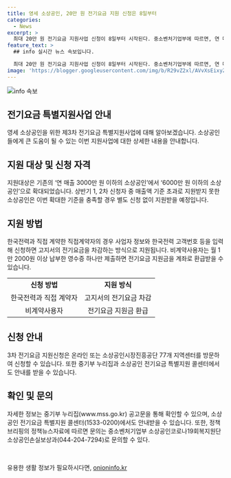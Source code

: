```yaml
---
title: 영세 소상공인, 20만 원 전기요금 지원 신청은 8일부터
categories:
  - News
excerpt: >
  최대 20만 원 전기요금 지원사업 신청이 8일부터 시작된다. 중소벤처기업부에 따르면, 연 매출 6000만 원 이하의 영세 소상공인을 대상으로 하며, 신청자 중 매출액 기준 초과로 지원받지 못한 소상공인도 이번 확대 대상이다. 지원금은 사업자 정보 및 전기 요금 고지서와 함께 신청하며, 비계약 사용자는 납부 영수증 하나만 제출하면 된다. 온라인 또는 방문 신청이 가능하며, 자세한 정보는 중기부 홈페이지와 콜센터에서 확인 가능하다.
feature_text: >
  ## info 실시간 뉴스 속보입니다.

  최대 20만 원 전기요금 지원사업 신청이 8일부터 시작된다. 중소벤처기업부에 따르면, 연 매출 6000만 원 이하의 영세 소상공인을 대상으로 하며, 신청자 중 매출액 기준 초과로 지원받지 못한 소상공인도 이번 확대 대상이다. 지원금은 사업자 정보 및 전기 요금 고지서와 함께 신청하며, 비계약 사용자는 납부 영수증 하나만 제출하면 된다. 온라인 또는 방문 신청이 가능하며, 자세한 정보는 중기부 홈페이지와 콜센터에서 확인 가능하다.
image: 'https://blogger.googleusercontent.com/img/b/R29vZ2xl/AVvXsEixyZcFfHzMRdzZMjFBmAUKJYCLCGyLL1o632UiGVXcaFdKo_bkvkuCioo0uUKlGfBVcT3P84aROyZIXSBEx3Aw5nCQ3pTgDom1WDC4m8eifvWiAmWEEVb4x6G_l8C0QH225ldMjyaFvpxGEBGNO37VmDTDMHGhJPq73UglMfDca1-0aw/s1600/blogspot.png'
---
```


<p><img src="https://blogger.googleusercontent.com/img/b/R29vZ2xl/AVvXsEixyZcFfHzMRdzZMjFBmAUKJYCLCGyLL1o632UiGVXcaFdKo_bkvkuCioo0uUKlGfBVcT3P84aROyZIXSBEx3Aw5nCQ3pTgDom1WDC4m8eifvWiAmWEEVb4x6G_l8C0QH225ldMjyaFvpxGEBGNO37VmDTDMHGhJPq73UglMfDca1-0aw/s1600/blogspot.png" alt="info 속보" /></p>

<h2 data-ke-size="size26">전기요금 특별지원사업 안내</h2>

<p data-ke-size="size16">영세 소상공인을 위한 제3차 전기요금 특별지원사업에 대해 알아보겠습니다. 소상공인들에게 큰 도움이 될 수 있는 이번 지원사업에 대한 상세한 내용을 안내합니다.</p>

<h2 data-ke-size="size26">지원 대상 및 신청 자격</h2>

<p data-ke-size="size16">지원대상은 기존의 ‘연 매출 3000만 원 이하의 소상공인’에서 ‘6000만 원 이하의 소상공인’으로 확대되었습니다. 상반기 1, 2차 신청자 중 매출액 기준 초과로 지원받지 못한 소상공인은 이번 확대한 기준을 충족할 경우 별도 신청 없이 지원받을 예정입니다.</p>

<h2 data-ke-size="size26">지원 방법</h2>

<p data-ke-size="size16">한국전력과 직접 계약한 직접계약자의 경우 사업자 정보와 한국전력 고객번호 등을 입력해 신청하면 고지서의 전기요금을 차감하는 방식으로 지원됩니다. 비계약사용자는 월 1만 2000원 이상 납부한 영수증 하나만 제출하면 전기요금 지원금을 계좌로 환급받을 수 있습니다.</p>

<table>
  <tr>
    <td style="text-align: center; height: 17px;"><b>신청 방법</b></td>
    <td style="text-align: center; height: 17px;"><b>지원 방식</b></td>
  </tr>
  <tr>
    <td style="text-align: center; height: 17px;">한국전력과 직접 계약자</td>
    <td style="text-align: center; height: 17px;">고지서의 전기요금 차감</td>
  </tr>
  <tr>
    <td style="text-align: center; height: 17px;">비계약사용자</td>
    <td style="text-align: center; height: 17px;">전기요금 지원금 환급</td>
  </tr>
</table>

<h2 data-ke-size="size26">신청 안내</h2>

<p data-ke-size="size16">3차 전기요금 지원신청은 온라인 또는 소상공인시장진흥공단 77개 지역센터를 방문하여 신청할 수 있습니다. 또한 중기부 누리집과 소상공인 전기요금 특별지원 콜센터에서도 안내를 받을 수 있습니다.</p>

<h2 data-ke-size="size26">확인 및 문의</h2>

<p data-ke-size="size16">자세한 정보는 중기부 누리집(www.mss.go.kr) 공고문을 통해 확인할 수 있으며, 소상공인 전기요금 특별지원 콜센터(1533-0200)에서도 안내받을 수 있습니다. 또한, 정책브리핑의 정책뉴스자료에 따르면 문의는 중소벤처기업부 소상공인코로나19회복지원단 소상공인손실보상과(044-204-7294)로 문의할 수 있다.</p>

<p data-ke-size="size16">&nbsp;</p>
유용한 생활 정보가 필요하시다면, <a href="https://onioninfo.kr" rel="dofollow">onioninfo.kr</a>


